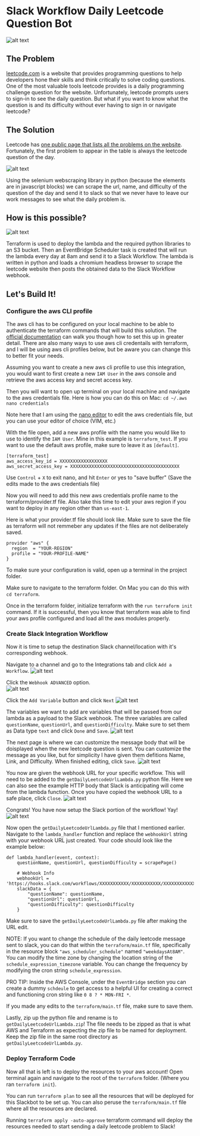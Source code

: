 # Slack Workflow Daily Leetcode Question Bot

![alt text](https://github.com/2018-lonely-droid/dailyLeetcodeSlackBot/blob/main/images/img_1.jpg?raw=true)

## The Problem

[leetcode.com](https://leetcode.com/) is a website that provides programming questions to help developers hone their skills and think critically to solve coding questions. One of the most valuable tools leetcode provides is a daily programming challenge question for the website. Unfortunately, leetcode prompts users to sign-in to see the daily question. But what if you want to know what the question is and its difficulty without ever having to sign in or navigate leetcode?

## The Solution

Leetcode has [one public page that lists all the problems on the website](https://leetcode.com/problemset/all/). Fortunately, the first problem to appear in the table is always the leetcode question of the day. 

![alt text](https://github.com/2018-lonely-droid/dailyLeetcodeSlackBot/blob/main/images/img_2.jpg?raw=true)

Using the selenium webscraping library in python (because the elements are in javascript blocks) we can scrape the url, name, and difficulty of the question of the day and send it to slack so that we never have to leave our work messages to see what the daily problem is. 

## How is this possible? 

![alt text](https://github.com/2018-lonely-droid/dailyLeetcodeSlackBot/blob/main/images/img_10.jpg?raw=true)

Terraform is used to deploy the lambda and the required python libraries to an S3 bucket. Then an EventBridge Scheduler task is created that will run the lambda every day at 8am and send it to a Slack Workflow. The lambda is written in python and loads a chromium headless browser to scrape the leetcode website then posts the obtained data to the Slack Workflow webhook.

## Let's Build It!

### Configure the aws CLI profile

The aws cli has to be configured on your local machine to be able to authenticate the terraform commands that will build this solution. The [official documentation](https://docs.aws.amazon.com/cli/latest/userguide/cli-chap-configure.html) can walk you though how to set this up in greater detail. There are also many ways to use aws cli credentails with terraform, and I will be using aws cli profiles below, but be aware you can change this to better fit your needs.

Assuming you want to create a new aws cli profile to use this integration, you would want to first create a new `IAM User` in the aws console and retrieve the aws access key and secret access key.

Then you will want to open up terminal on your local machine and navigate to the aws credentials file. Here is how you can do this on Mac:
`cd ~/.aws`
`nano credentials`

Note here that I am using the [nano editor](https://www.nano-editor.org/docs.php) to edit the aws credentials file, but you can use your editor of choice (VIM, etc.)

With the file open, add a new aws profile with the name you would like to use to identify the `IAM User`. Mine in this example is `terraform_test`. If you want to use the default aws profile, make sure to leave it as `[default]`.

```
[terraform_test]
aws_access_key_id = XXXXXXXXXXXXXXXXXX
aws_secret_access_key = XXXXXXXXXXXXXXXXXXXXXXXXXXXXXXXXXXXXXXXXX
```

Use `Control` + `X` to exit nano, and hit `Enter` or yes to "save buffer" (Save the edits made to the aws credentials file)

Now you will need to add this new aws credentials profile name to the terraform/provider.tf file. Also take this time to edit your aws region if you want to deploy in any region other than `us-east-1`.

Here is what your provider.tf file should look like. Make sure to save the file as terraform will not remmeber any updates if the files are not deliberately saved.
```
provider "aws" {
  region  = "YOUR-REGION"
  profile = "YOUR-PROFILE-NAME"
}
```

To make sure your configuration is valid, open up a terminal in the project folder. 

Make sure to navigate to the terraform folder. On Mac you can do this with `cd terraform`.

Once in the terraform folder, initialize terraform with the `run terraform init` command. If it is successful, then you know that terraform was able to find your aws profile configured and load all the aws modules properly.

### Create Slack Integration Workflow

Now it is time to setup the destination Slack channel/location with it's corresponding webhook. 

Navigate to a channel and go to the Integrations tab and click `Add a Workflow`.
![alt text](https://github.com/2018-lonely-droid/dailyLeetcodeSlackBot/blob/main/images/img_3.jpg?raw=true)

Click the `Webhook ADVANCED` option.                                               
![alt text](https://github.com/2018-lonely-droid/dailyLeetcodeSlackBot/blob/main/images/img_4.jpg?raw=true)

Click the `Add Variable` button and click `Next`
![alt text](https://github.com/2018-lonely-droid/dailyLeetcodeSlackBot/blob/main/images/img_5.jpg?raw=true)

The variables we want to add are variables that will be passed from our lambda as a payload to the Slack webhook. The three variables are called `questionName`, `questionUrl`, and `questionDifficulty`. Make sure to set them as Data type `text` and click `Done` and `Save`.
![alt text](https://github.com/2018-lonely-droid/dailyLeetcodeSlackBot/blob/main/images/img_6.jpg?raw=true)

The next page is where we can customize the message body that will be doisplayed when the new leetcode question is sent. You can customize the message as you like, but for simplicity I have given them defitions Name, Link, and Difficulty. When finished editing, click `Save`.
![alt text](https://github.com/2018-lonely-droid/dailyLeetcodeSlackBot/blob/main/images/img_7.jpg?raw=true)

You now are given the webhook URL for your specific workflow. This will need to be added to the `getDailyLeetcodeUrlLambda.py` python file. Here we can also see the example HTTP body that Slack is anticipating will come from the lambda function. Once you have copied the webhook URL to a safe place, click `Close`.
![alt text](https://github.com/2018-lonely-droid/dailyLeetcodeSlackBot/blob/main/images/img_8.jpg?raw=true)

Congrats! You have now setup the Slack portion of the workflow! Yay!
![alt text](https://github.com/2018-lonely-droid/dailyLeetcodeSlackBot/blob/main/images/img_9.jpg?raw=true)

Now open the `getDailyLeetcodeUrlLambda.py` file that I mentioned earlier. Navigate to the `lambda_handler` function and replace the `webhookUrl` string with your webhook URL just created. Your code should look like the example below:

```
def lambda_handler(event, context):
    questionName, questionUrl, questionDifficulty = scrapePage()

    # Webhook Info
    webhookUrl = 'https://hooks.slack.com/workflows/XXXXXXXXXXX/XXXXXXXXXXX/XXXXXXXXXXXXXXXXX/XXXXXXXXXXXXXXXXXXXXXXX'    
    slackData = {
        "questionName": questionName,
        "questionUrl": questionUrl,
        "questionDifficulty": questionDifficulty
    }
```

Make sure to save the `getDailyLeetcodeUrlLambda.py` file after making the URL edit. 

NOTE: If you want to change the schedule of the daily leetcode message sent to slack, you can do that within the `terraform/main.tf` file, specifically in the resource block `"aws_scheduler_schedule"` named `"weekdaysAt8AM"`. You can modify the time zone by changing the location string of the `schedule_expression_timezone` variable. You can change the frequency by modifying the cron string `schedule_expression`. 

PRO TIP: Inside the AWS Console, under the `EventBridge` section you can create a dummy `schdeule` to get access to a helpful UI for creating a correct and functioning cron string like `0 8 ? * MON-FRI *`.

If you made any edits to the `terraform/main.tf` file, make sure to save them.

Lastly, zip up the python file and rename is to `getDailyLeetcodeUrlLambda.zip`! The file needs to be zipped as that is what AWS and Terraform as expecting the zip file to be named for deployment. Keep the zip file in the same root directory as `getDailyLeetcodeUrlLambda.py`.

### Deploy Terraform Code

Now all that is left is to deploy the resources to your aws account! Open terminal again and navigate to the root of the `terraform` folder. (Where you ran `terraform init`).

You can run `terraform plan` to see all the resources that will be deployed for this Slackbot to be set up. You can also peruse the `terraform/main.tf` file where all the resources are declared.

Running `terraform apply -auto-approve` terraform command will deploy the resources needed to start sending a daily leetcode problem to Slack!


